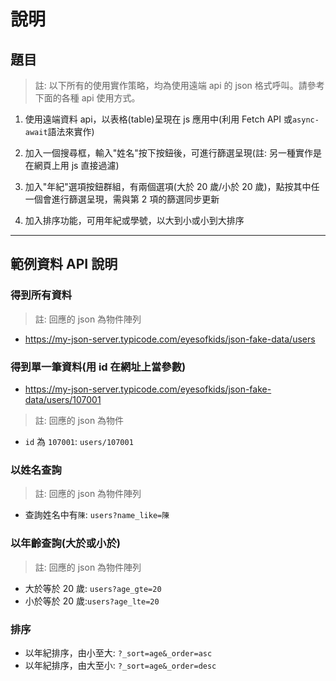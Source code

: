 # 說明

## 題目

> 註: 以下所有的使用實作策略，均為使用遠端 api 的 json 格式呼叫。請參考下面的各種 api 使用方式。

1. 使用遠端資料 api，以表格(table)呈現在 js 應用中(利用 Fetch API 或`async-await`語法來實作)

2. 加入一個搜尋框，輸入"姓名"按下按鈕後，可進行篩選呈現(註: 另一種實作是在網頁上用 js 直接過濾)
3. 加入"年紀"選項按鈕群組，有兩個選項(大於 20 歲/小於 20 歲)，點按其中任一個會進行篩選呈現，需與第 2 項的篩選同步更新
4. 加入排序功能，可用年紀或學號，以大到小或小到大排序

---

## 範例資料 API 說明

### 得到所有資料

> 註: 回應的 json 為物件陣列

- https://my-json-server.typicode.com/eyesofkids/json-fake-data/users

### 得到單一筆資料(用 id 在網址上當參數)

- https://my-json-server.typicode.com/eyesofkids/json-fake-data/users/107001

> 註: 回應的 json 為物件

- `id` 為 `107001`: `users/107001`

### 以姓名查詢

> 註: 回應的 json 為物件陣列

- 查詢姓名中有`陳`: `users?name_like=陳`

### 以年齡查詢(大於或小於)

> 註: 回應的 json 為物件陣列

- 大於等於 20 歲: `users?age_gte=20`
- 小於等於 20 歲:`users?age_lte=20`

### 排序

- 以年紀排序，由小至大: `?_sort=age&_order=asc`
- 以年紀排序，由大至小: `?_sort=age&_order=desc`
